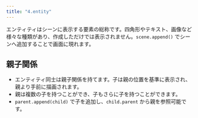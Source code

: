 ```yaml
---
title: "4.entity"
---
```


エンティティはシーンに表示する要素の総称です。四角形やテキスト、画像など様々な種類があり、作成しただけでは表示されません。`scene.append()` でシーンへ追加することで画面に現れます。

## 親子関係

- エンティティ同士は親子関係を持てます。子は親の位置を基準に表示され、親より手前に描画されます。
- 親は複数の子を持つことができ、子もさらに子を持つことができます。
- `parent.append(child)` で子を追加し、`child.parent` から親を参照可能です。
